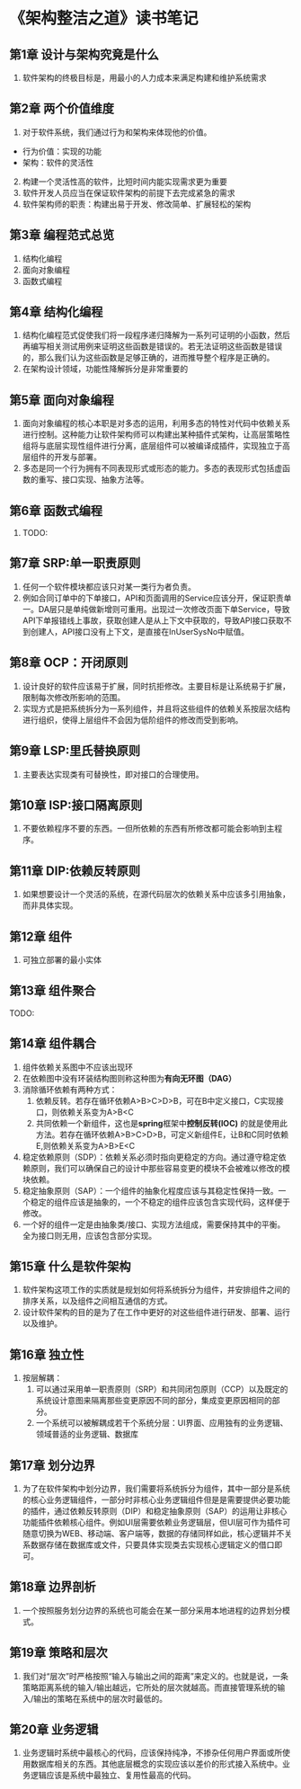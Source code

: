 # 《架构整洁之道》读书笔记

## 第1章 设计与架构究竟是什么
1. 软件架构的终极目标是，用最小的人力成本来满足构建和维护系统需求
## 第2章 两个价值维度
1. 对于软件系统，我们通过行为和架构来体现他的价值。
 - 行为价值：实现的功能
 - 架构：软件的灵活性
2. 构建一个灵活性高的软件，比短时间内能实现需求更为重要
3. 软件开发人员应当在保证软件架构的前提下去完成紧急的需求
4. 软件架构师的职责：构建出易于开发、修改简单、扩展轻松的架构
## 第3章 编程范式总览
1. 结构化编程
2. 面向对象编程
3. 函数式编程
## 第4章 结构化编程
1. 结构化编程范式促使我们将一段程序递归降解为一系列可证明的小函数，然后再编写相关测试用例来证明这些函数是错误的。若无法证明这些函数是错误的，那么我们认为这些函数是足够正确的，进而推导整个程序是正确的。
2. 在架构设计领域，功能性降解拆分是非常重要的
## 第5章 面向对象编程
1. 面向对象编程的核心本职是对多态的运用，利用多态的特性对代码中依赖关系进行控制。这种能力让软件架构师可以构建出某种插件式架构，让高层策略性组将与底层实现性组件进行分离，底层组件可以被编译成插件，实现独立于高层组件的开发与部署。
2. 多态是同一个行为拥有不同表现形式或形态的能力。多态的表现形式包括虚函数的重写、接口实现、抽象方法等。
## 第6章 函数式编程
1. TODO:
## 第7章 SRP:单一职责原则
1. 任何一个软件模块都应该只对某一类行为者负责。
2. 例如合同订单中的下单接口，API和页面调用的Service应该分开，保证职责单一。DA层只是单纯做新增则可重用。出现过一次修改页面下单Service，导致API下单报错线上事故，获取创建人是从上下文中获取的，导致API接口获取不到创建人，API接口没有上下文，是直接在InUserSysNo中赋值。
## 第8章 OCP：开闭原则
1. 设计良好的软件应该易于扩展，同时抗拒修改。主要目标是让系统易于扩展，限制每次修改所影响的范围。
2. 实现方式是把系统拆分为一系列组件，并且将这些组件的依赖关系按层次结构进行组织，使得上层组件不会因为低阶组件的修改而受到影响。
## 第9章 LSP:里氏替换原则
1. 主要表达实现类有可替换性，即对接口的合理使用。
## 第10章 ISP:接口隔离原则
1. 不要依赖程序不要的东西。一但所依赖的东西有所修改都可能会影响到主程序。
## 第11章 DIP:依赖反转原则
1. 如果想要设计一个灵活的系统，在源代码层次的依赖关系中应该多引用抽象，而非具体实现。
## 第12章 组件
1. 可独立部署的最小实体
## 第13章 组件聚合
TODO:
## 第14章 组件耦合
1. 组件依赖关系图中不应该出现环
2. 在依赖图中没有环装结构图则称这种图为**有向无环图（DAG）**
3. 消除循环依赖有两种方式：
   1. 依赖反转。若存在循环依赖A>B>C>D>B，可在B中定义接口，C实现接口，则依赖关系变为A>B<C
   2. 共同依赖一个新组件，这也是**spring**框架中**控制反转(IOC)** 的就是使用此方法。若存在循环依赖A>B>C>D>B，可定义新组件E，让B和C同时依赖E,则依赖关系变为A>B>E<C
4. 稳定依赖原则（SDP）：依赖关系必须时指向更稳定的方向。通过遵守稳定依赖原则，我们可以确保自己的设计中那些容易变更的模块不会被难以修改的模块依赖。
5. 稳定抽象原则（SAP）：一个组件的抽象化程度应该与其稳定性保持一致。一个稳定的组件应该是抽象的，一个不稳定的组件应该包含实现代码，这样便于修改。
6. 一个好的组件一定是由抽象类/接口、实现方法组成，需要保持其中的平衡。全为接口则无用，应该包含部分实现。
## 第15章 什么是软件架构
1. 软件架构这项工作的实质就是规划如何将系统拆分为组件，并安排组件之间的排序关系，以及组件之间相互通信的方式。
2. 设计软件架构的目的是为了在工作中更好的对这些组件进行研发、部署、运行以及维护。
## 第16章 独立性
1. 按层解耦：
   1. 可以通过采用单一职责原则（SRP）和共同闭包原则（CCP）以及既定的系统设计意图来隔离那些变更原因不同的部分，集成变更原因相同的部分。
   2. 一个系统可以被解耦成若干个系统分层：UI界面、应用独有的业务逻辑、领域普适的业务逻辑、数据库
## 第17章 划分边界
1. 为了在软件架构中划分边界，我们需要将系统拆分为组件，其中一部分是系统的核心业务逻辑组件，一部分时非核心业务逻辑组件但是是需要提供必要功能的插件，通过依赖反转原则（DIP）和稳定抽象原则（SAP）的运用让非核心功能插件依赖核心组件。例如UI层需要依赖业务逻辑层，但UI层可作为插件可随意切换为WEB、移动端、客户端等，数据的存储同样如此，核心逻辑并不关系数据存储在数据库或文件，只要具体实现类去实现核心逻辑定义的借口即可。
## 第18章 边界剖析
1. 一个按照服务划分边界的系统也可能会在某一部分采用本地进程的边界划分模式。
## 第19章 策略和层次
1. 我们对“层次”时严格按照“输入与输出之间的距离”来定义的。也就是说，一条策略距离系统的输入/输出越远，它所处的层次就越高。而直接管理系统的输入/输出的策略在系统中的层次时最低的。
## 第20章 业务逻辑
1. 业务逻辑时系统中最核心的代码，应该保持纯净，不掺杂任何用户界面或所使用数据库相关的东西。其他底层概念的实现应该以差价的形式接入系统中。业务逻辑应该是系统中最独立、复用性最高的代码。
